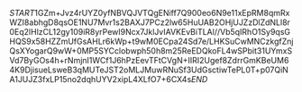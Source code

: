 $START$1GZm+Jvz4rUYZ0yfNBVQJVTQgENiff7Q900eo6N9e11xEpRM8qmRxWZI8abhgD8qsOE1NU7Mvr1s2BAXJ7PCz2lw65HuUAB2OHjUJZzDlZdNLl8r0Eq2lHlzCL12gy109iR8yrPewI9Ncx7JklJvIAVKEvBiTLAl//Vb5qIRhO1Sy9qsGHQS9x58HZZmUfGsAHLr6kWp+t9wM0ECpa24Sd7e/LHKSuCwMNCzkgfZnjQsXYogarQ9wW+0MP5SYCclobwph50h8m25ReEDQkoFL4wSPbit31UYmxSVd7ByGOs4h+rNmjnI1WCf1J6hPzEevTFtCVgN+IIRI2Ugef8ZdrrGmKBeUM64K9DjisueLsweB3qMUTeJST2oMLJMuwRNuSf3UdGsctiwTePL0T+p07QiNA1JUJZ3fxLP15no2dqhUYV2xipL4XLfO7+6CX4s$END$